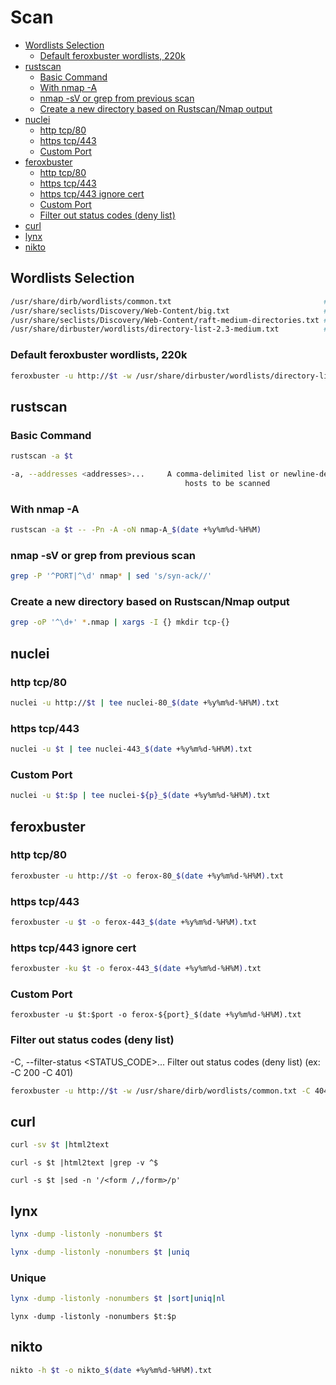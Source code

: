 # Scan

- [Wordlists Selection](#wordlists-selection)
  - [Default feroxbuster wordlists, 220k](#default-feroxbuster-wordlists-220k)
- [rustscan](#rustscan)
  - [Basic Command](#basic-command)
  - [With nmap -A](#with-nmap--a)
  - [nmap -sV or grep from previous scan](#nmap--sv-or-grep-from-previous-scan)
  - [Create a new directory based on Rustscan/Nmap output](#create-a-new-directory-based-on-rustscannmap-output)
- [nuclei](#nuclei)
  - [http tcp/80](#http-tcp80)
  - [https tcp/443](#https-tcp443)
  - [Custom Port](#custom-port)
- [feroxbuster](#feroxbuster)
  - [http tcp/80](#http-tcp80-1)
  - [https tcp/443](#https-tcp443-1)
  - [https tcp/443 ignore cert](#https-tcp443-ignore-cert)
  - [Custom Port](#custom-port-1)
  - [Filter out status codes (deny list)](#filter-out-status-codes-deny-list)
- [curl](#curl)
- [lynx](#lynx)
- [nikto](#nikto)


## Wordlists Selection
```sh
/usr/share/dirb/wordlists/common.txt                                  # 4614
/usr/share/seclists/Discovery/Web-Content/big.txt                     # 20476
/usr/share/seclists/Discovery/Web-Content/raft-medium-directories.txt # 30000, default in feroxbuster
/usr/share/dirbuster/wordlists/directory-list-2.3-medium.txt          # 220560
```

### Default feroxbuster wordlists, 220k
```sh
feroxbuster -u http://$t -w /usr/share/dirbuster/wordlists/directory-list-2.3-medium.txt
```

## rustscan
### Basic Command
```sh
rustscan -a $t

-a, --addresses <addresses>...     A comma-delimited list or newline-delimited file of separated CIDRs, IPs, or
                                       hosts to be scanned
```

### With nmap -A
```sh
rustscan -a $t -- -Pn -A -oN nmap-A_$(date +%y%m%d-%H%M)
```

### nmap -sV or grep from previous scan
```sh
grep -P '^PORT|^\d' nmap* | sed 's/syn-ack//'
```

### Create a new directory based on Rustscan/Nmap output
```sh
grep -oP '^\d+' *.nmap | xargs -I {} mkdir tcp-{}
```

## nuclei

### http tcp/80
```sh
nuclei -u http://$t | tee nuclei-80_$(date +%y%m%d-%H%M).txt
```

### https tcp/443
```sh
nuclei -u $t | tee nuclei-443_$(date +%y%m%d-%H%M).txt
```

### Custom Port
```sh
nuclei -u $t:$p | tee nuclei-${p}_$(date +%y%m%d-%H%M).txt
```

## feroxbuster

### http tcp/80
```sh
feroxbuster -u http://$t -o ferox-80_$(date +%y%m%d-%H%M).txt
```

### https tcp/443
```sh
feroxbuster -u $t -o ferox-443_$(date +%y%m%d-%H%M).txt
```

### https tcp/443 ignore cert
```sh
feroxbuster -ku $t -o ferox-443_$(date +%y%m%d-%H%M).txt
```

### Custom Port
```
feroxbuster -u $t:$port -o ferox-${port}_$(date +%y%m%d-%H%M).txt
```

### Filter out status codes (deny list)
-C, --filter-status <STATUS_CODE>...
      Filter out status codes (deny list) (ex: -C 200 -C 401)
```sh
feroxbuster -u http://$t -w /usr/share/dirb/wordlists/common.txt -C 404,502
```

## curl
```sh
curl -sv $t |html2text
```
```
curl -s $t |html2text |grep -v ^$
```
```
curl -s $t |sed -n '/<form /,/form>/p'
```

## lynx
```sh
lynx -dump -listonly -nonumbers $t
```
```sh
lynx -dump -listonly -nonumbers $t |uniq
```

### Unique
```sh
lynx -dump -listonly -nonumbers $t |sort|uniq|nl
```
```
lynx -dump -listonly -nonumbers $t:$p
```

## nikto
```sh
nikto -h $t -o nikto_$(date +%y%m%d-%H%M).txt
```

